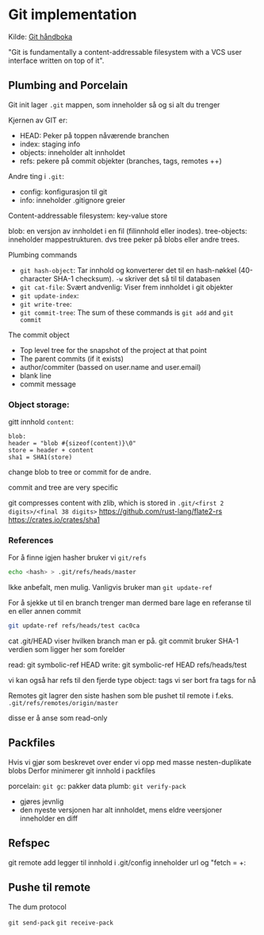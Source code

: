 # Git implementation

Kilde: [Git håndboka](https://git-scm.com/book/en/v2/Git-Internals-Plumbing-and-Porcelain)

"Git is fundamentally a content-addressable filesystem with a VCS user interface written on top of it".


## Plumbing and Porcelain

Git init lager `.git` mappen, som inneholder så og si alt du trenger

Kjernen av GIT er:
- HEAD: Peker på toppen nåværende branchen
- index: staging info
- objects: inneholder alt innholdet
- refs: pekere på commit objekter (branches, tags, remotes ++)

Andre ting i `.git`:
- config: konfigurasjon til git
- info: inneholder .gitignore greier


Content-addressable filesystem: key-value store

blob: en versjon av innholdet i en fil (filinnhold eller inodes).
tree-objects: inneholder mappestrukturen. dvs tree peker på blobs eller andre trees.

Plumbing commands
- `git hash-object`:  Tar innhold og konverterer det til en hash-nøkkel (40-character SHA-1 checksum). 
        `-w` skriver det så til til databasen
- `git cat-file`: Svært andvenlig: Viser frem innholdet i git objekter
- `git update-index`:
- `git write-tree`:
- `git commit-tree`:
The sum of these commands is `git add` and `git commit`

The commit object
- Top level tree for the snapshot of the project at that point
- The parent commits (if it exists)
- author/commiter (bassed on user.name and user.email)
- blank line
- commit message
    
### Object storage:
gitt innhold `content`:
```
blob: 
header = "blob #{sizeof(content)}\0"
store = header + content
sha1 = SHA1(store)
```
change blob to tree or commit for de andre.

commit and tree are very specific

git compresses content with zlib, which is stored in `.git/<first 2 digits>/<final 38 digits>`
    https://github.com/rust-lang/flate2-rs
    https://crates.io/crates/sha1


### References
For å finne igjen hasher bruker vi `git/refs`

```sh
echo <hash> > .git/refs/heads/master
```
Ikke anbefalt, men mulig. Vanligvis bruker man `git update-ref`

For å sjekke ut til en branch trenger man dermed bare lage en referanse til en eller annen commit
```sh
git update-ref refs/heads/test cac0ca
```
cat .git/HEAD viser hvilken branch man er på. git commit bruker SHA-1 verdien som
ligger her som forelder

read: git symbolic-ref HEAD
write: git symbolic-ref HEAD refs/heads/test

vi kan også har refs til den fjerde type object: tags
vi ser bort fra tags for nå

Remotes
git lagrer den siste hashen som ble pushet til remote i
f.eks. `.git/refs/remotes/origin/master`

disse er å anse som read-only

## Packfiles
Hvis vi gjør som beskrevet over ender vi opp med masse nesten-duplikate blobs
Derfor minimerer git innhold i packfiles

porcelain: `git gc`: pakker data
plumb: `git verify-pack`

- gjøres jevnlig
- den nyeste versjonen har alt innholdet, mens eldre veersjoner inneholder en diff

## Refspec
git remote add legger til innhold i .git/config
inneholder url og "fetch = +<src>:<dst>

## Pushe til remote
The dum protocol

`git send-pack`
`git receive-pack`









